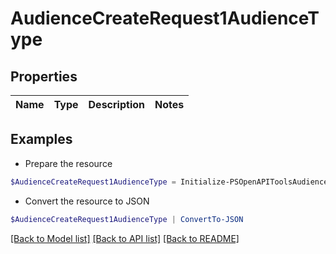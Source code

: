 # AudienceCreateRequest1AudienceType
## Properties

Name | Type | Description | Notes
------------ | ------------- | ------------- | -------------

## Examples

- Prepare the resource
```powershell
$AudienceCreateRequest1AudienceType = Initialize-PSOpenAPIToolsAudienceCreateRequest1AudienceType 
```

- Convert the resource to JSON
```powershell
$AudienceCreateRequest1AudienceType | ConvertTo-JSON
```

[[Back to Model list]](../README.md#documentation-for-models) [[Back to API list]](../README.md#documentation-for-api-endpoints) [[Back to README]](../README.md)

